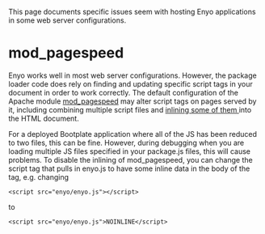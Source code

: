 This page documents specific issues seem with hosting Enyo applications in some web server configurations.

# mod_pagespeed

Enyo works well in most web server configurations.  However, the package loader code does rely on finding and 
updating specific script tags in your document in order to work correctly.  The default configuration of 
the Apache module [mod_pagespeed](https://developers.google.com/speed/pagespeed/mod) may alter script tags 
on pages served by it, including combining multiple script files and
[inlining some of them ](https://developers.google.com/speed/docs/mod_pagespeed/filter-js-inline) into the 
HTML document.

For a deployed Bootplate application where all of the JS has been reduced to two files, this can be 
fine.  However, during debugging when you are loading multiple JS files specified in your package.js 
files, this will cause problems.  To disable the inlining of mod_pagespeed, you can change the script
tag that pulls in enyo.js to have some inline data in the body of the tag, e.g. changing

    <script src="enyo/enyo.js"></script>

to

    <script src="enyo/enyo.js">NOINLINE</script>